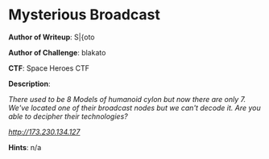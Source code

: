 # Mysterious Broadcast
**Author of Writeup**: S|{oto

**Author of Challenge**: blakato

**CTF**: Space Heroes CTF

**Description**:

*There used to be 8 Models of humanoid cylon but now there are only 7. We've located one of their broadcast nodes but we can't decode it. Are you able to decipher their technologies?*

*http://173.230.134.127*

**Hints**: n/a

